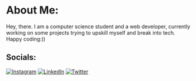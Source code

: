 # About Me:
Hey, there. I am a computer science student and a web developer, currently working on some projects trying to upskill myself and break into tech. Happy coding:))


## Socials:
[![Instagram](https://img.shields.io/badge/Instagram-%23E4405F.svg?logo=Instagram&logoColor=white)](https://instagram.com/faizanunderstars) [![LinkedIn](https://img.shields.io/badge/LinkedIn-%230077B5.svg?logo=linkedin&logoColor=white)](https://linkedin.com/in/faizan-ahmad-0a62a81b6) [![Twitter](https://img.shields.io/badge/Twitter-%231DA1F2.svg?logo=Twitter&logoColor=white)](https://twitter.com/faizan5567) 
